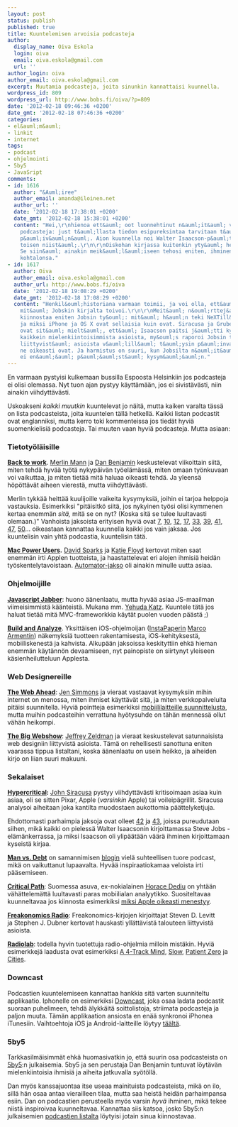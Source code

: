 ```yaml
---
layout: post
status: publish
published: true
title: Kuuntelemisen arvoisia podcasteja
author:
  display_name: Oiva Eskola
  login: oiva
  email: oiva.eskola@gmail.com
  url: ''
author_login: oiva
author_email: oiva.eskola@gmail.com
excerpt: Muutamia podcasteja, joita sinunkin kannattaisi kuunnella.
wordpress_id: 809
wordpress_url: http://www.bobs.fi/oiva/?p=809
date: '2012-02-18 09:46:36 +0200'
date_gmt: '2012-02-18 07:46:36 +0200'
categories:
- el&auml;m&auml;
- linkit
- internet
tags:
- podcast
- ohjelmointi
- 5by5
- JavaSript
comments:
- id: 1616
  author: "&Auml;iree"
  author_email: amanda@iloinen.net
  author_url: ''
  date: '2012-02-18 17:38:01 +0200'
  date_gmt: '2012-02-18 15:38:01 +0200'
  content: "Hei,\r\nhienoa ett&auml; oot luonnehtinut n&auml;it&auml; valitsemiasi
    podcasteja: just t&auml;llasta tiedon esipureksintaa tarvitaan t&auml;n&auml;
    p&auml;iv&auml;n&auml;. Aion kuunnella noi Walter Isaacson-p&auml;tk&auml;t, ainakin
    toisen niist&auml;.\r\n\r\nOiskohan kirjassa kuitenkin yty&auml; henkil&ouml;historiana?
    Se siin&auml; ainakin meik&auml;l&auml;iseen tehosi eniten, ihminen ja h&auml;nen
    kohtalonsa."
- id: 1617
  author: Oiva
  author_email: oiva.eskola@gmail.com
  author_url: http://www.bobs.fi/oiva
  date: '2012-02-18 19:08:29 +0200'
  date_gmt: '2012-02-18 17:08:29 +0200'
  content: "Henkil&ouml;historiana varmaan toimii, ja voi olla, ett&auml; se oli se
    mit&auml; Jobskin kirjalta toivoi.\r\n\r\nMeit&auml; n&ouml;rttej&auml; kuitenkin
    kiinnostaa eniten Jobsin ty&ouml;: mit&auml; h&auml;n teki NeXTill&auml; ja Applella,
    ja miksi iPhone ja OS X ovat sellaisia kuin ovat. Siracusa ja Gruber (http://daringfireball.net/2012/02/walter_isaacson_steve_jobs)
    ovat sit&auml; mielt&auml;, ett&auml; Isaacson paitsi j&auml;tti kysym&auml;tt&auml;
    kaikkein mielenkiintoisimmista asioista, my&ouml;s raporoi Jobsin ty&ouml;h&ouml;n
    liittyvist&auml; asioista v&auml;lill&auml; t&auml;ysin p&auml;invastoin kuin
    ne oikeasti ovat. Ja harmistus on suuri, kun Jobsilta n&auml;it&auml; asioita
    ei en&auml;&auml; p&auml;&auml;st&auml; kysym&auml;&auml;n."
---
```

<p>En varmaan pystyisi kulkemaan bussilla Espoosta Helsinkiin jos podcasteja ei olisi olemassa. Nyt tuon ajan pystyy k&auml;ytt&auml;m&auml;&auml;n, jos ei sivist&auml;v&auml;sti, niin ainakin viihdytt&auml;v&auml;sti.</p>
<p>Uskoakseni <em>kaikki muutkin</em>&nbsp;kuuntelevat jo n&auml;it&auml;, mutta kaiken varalta t&auml;ss&auml; on lista podcasteista, joita kuuntelen t&auml;ll&auml; hetkell&auml;.&nbsp;Kaikki listan podcastit ovat englanniksi, mutta kerro toki kommenteissa jos tied&auml;t hyvi&auml; suomenkielisi&auml; podcasteja. Tai muuten vaan hyvi&auml; podcasteja. Mutta asiaan:</p>
<h3>Tietoty&ouml;l&auml;isille</h3>
<p><strong><a title="Back to Work" href="http://5by5.tv/b2w/54">Back to work</a></strong>. <a href="http://www.merlinmann.com/">Merlin Mann</a> ja <a href="http://benjamin.org/dan/">Dan Benjamin</a>&nbsp;keskustelevat viikoittain siit&auml;, miten tehd&auml; hyv&auml;&auml; ty&ouml;t&auml; nykyp&auml;iv&auml;n ty&ouml;el&auml;m&auml;ss&auml;, miten omaan ty&ouml;nkuvaan voi vaikuttaa, ja miten tiet&auml;&auml; mit&auml; haluaa oikeasti tehd&auml;. Ja yleens&auml; h&ouml;p&ouml;tt&auml;v&auml;t aiheen vierest&auml;, mutta viihdytt&auml;v&auml;sti.</p>
<p>Merlin tykk&auml;&auml; heitt&auml;&auml; kuulijoille vaikeita kysymyksi&auml;, joihin ei tarjoa helppoja vastauksia. Esimerkiksi "pit&auml;isitk&ouml; siit&auml;, jos nykyinen ty&ouml;si&nbsp;olisi kymmenen kertaa enemm&auml;n <em>sit&auml;,</em> mit&auml; se on nyt? (Koska sit&auml; se tulee luultavasti olemaan.)" Vanhoista jaksoista erityisen hyvi&auml; ovat <a title="Back to Work #7: Vocational Wheel" href="http://5by5.tv/b2w/7">7</a>, <a title="Back to Work #10: At Last the 'Inspiration' Show" href="http://5by5.tv/b2w/10">10</a>, <a title="Back to Work #12: Chewie's Medal is Not Canonical" href="http://5by5.tv/b2w/12">12</a>, <a title="Back to Work #17: Brick Building Full of Lies" href="http://5by5.tv/b2w/17">17</a>, <a title="Back to Work #33: The Hypocrite You Can Live With" href="http://5by5.tv/b2w/33">33</a>, <a title="Back to Work #39: A Source of Rice with Velocity" href="http://5by5.tv/b2w/39">39</a>, <a title="Back to Work #41: Carpal Tunnel Diem" href="http://5by5.tv/b2w/41">41</a>, <a title="Back to Work #47: Utter Failure &amp; Hotel Steak" href="http://5by5.tv/b2w/47">47</a>, <a title="Back to Work #50: The Pork Soup Paradox" href="http://5by5.tv/b2w/50">50</a>... oikeastaan kannattaa kuunnella kaikki jos vain jaksaa. Jos kuuntelisin vain yht&auml; podcastia, kuuntelisin t&auml;t&auml;.</p>
<p><strong><a title="Mac Power Users" href="http://5by5.tv/mpu">Mac Power Users</a>.</strong> <a href="http://www.macsparky.com/">David Sparks</a> ja <a href="http://katiefloyd.me/">Katie Floyd</a>&nbsp;kertovat miten saat enemm&auml;n irti Applen tuotteista, ja haastattelevat eri alojen ihmisi&auml; heid&auml;n ty&ouml;skentelytavoistaan. <a title="Mac Power Users #70: Using Automator with Ben Waldie" href="http://5by5.tv/mpu/70">Automator-jakso</a> oli ainakin minulle uutta asiaa.</p>
<h3>Ohjelmoijille</h3>
<p><strong><a href="http://javascriptjabber.com/">Javascript Jabber</a></strong>: huono &auml;&auml;nenlaatu, mutta hyv&auml;&auml; asiaa JS-maailman viimeisimmist&auml; k&auml;&auml;nteist&auml;. Mukana mm. <a href="http://yehudakatz.com/">Yehuda Katz</a>. Kuuntele t&auml;t&auml; jos haluat tiet&auml;&auml; mit&auml; MVC-frameworkkia k&auml;yt&auml;t puolen vuoden p&auml;&auml;st&auml; ;)</p>
<p><strong><a href="http://5by5.tv/buildanalyze">Build and Analyze</a></strong>. Yksitt&auml;isen iOS-ohjelmoijan (<a href="http://www.instapaper.com/">InstaPaperin</a> <a href="http://www.marco.org/">Marco Armentin</a>) n&auml;kemyksi&auml; tuotteen rakentamisesta, iOS-kehityksest&auml;, mobiiliskenest&auml; ja kahvista. Alkup&auml;&auml;n jaksoissa keskityttiin ehk&auml; hieman enemm&auml;n k&auml;yt&auml;nn&ouml;n devaamiseen, nyt painopiste on siirtynyt yleiseen k&auml;sienheilutteluun Applesta.</p>
<h3>Web Designereille</h3>
<p><strong><a href="http://5by5.tv/webahead">The Web Ahead</a></strong>: <a href="http://5by5.tv/person/jen-simmons">Jen Simmons</a> ja vieraat&nbsp;vastaavat kysymyksiin mihin internet on menossa, miten ihmiset k&auml;ytt&auml;v&auml;t sit&auml;, ja miten verkkopalveluita pit&auml;isi suunnitella. Hyvi&auml; pointteja esimerkiksi <a title="The Web Ahead #16: Mobile Capabilities with Jason Grigsby" href="http://5by5.tv/webahead/16">mobiililaitteille suunnittelusta</a>, mutta muihin podcasteihin verrattuna hy&ouml;tysuhde on t&auml;h&auml;n menness&auml; ollut v&auml;h&auml;n heikompi.</p>
<p><strong><a href="http://5by5.tv/bigwebshow">The Big Webshow</a></strong>: <a href="http://www.zeldman.com/">Jeffrey Zeldman</a> ja vieraat keskustelevat satunnaisista web designiin liittyvist&auml; asioista. T&auml;m&auml; on rehellisesti sanottuna eniten vaarassa tippua listaltani, koska &auml;&auml;nenlaatu on usein heikko, ja aiheiden kirjo on liian suuri makuuni.</p>
<h3>Sekalaiset</h3>
<p><strong><a href="http://5by5.tv/hypercritical">Hypercritical</a>:&nbsp;</strong><a href="http://5by5.tv/person/john-siracusa">John Siracusa</a>&nbsp;pystyy viihdytt&auml;v&auml;sti kritisoimaan asiaa kuin asiaa, oli se sitten Pixar, Apple (<em>varsinkin</em> Apple) tai&nbsp;voileip&auml;grillit. Siracusa analysoi aiheitaan joka kantilta muodostaen aukottomia p&auml;&auml;ttelyketjuja.</p>
<p>Ehdottomasti parhaimpia jaksoja ovat olleet&nbsp;<a title="Hypercritical #42: The Wrong Guy" href="http://5by5.tv/hypercritical/42">42</a>&nbsp;ja&nbsp;<a title="Hypercritical #43: The Scorpion and the Frog" href="http://5by5.tv/hypercritical/43">43</a>, joissa pureudutaan siihen, mik&auml; kaikki on pieless&auml; Walter&nbsp;Isaacsonin kirjoittamassa Steve Jobs -el&auml;m&auml;nkerrassa, ja miksi Isaacson oli ylip&auml;&auml;t&auml;&auml;n v&auml;&auml;r&auml; ihminen kirjoittamaan kyseist&auml; kirjaa.</p>
<p><strong><a href="http://itunes.apple.com/us/podcast//id489250422">Man vs. Debt</a></strong>&nbsp;on samannimisen <a href="http://manvsdebt.com/">blogin</a>&nbsp;viel&auml; suhteellisen tuore podcast, mik&auml; on vaikuttanut lupaavalta. Hyv&auml;&auml; inspiraatiokamaa veloista irti p&auml;&auml;semiseen.</p>
<p><a href="http://5by5.tv/criticalpath"><strong>Critical Path</strong></a>: Suomessa asuva, ex-nokialainen <a href="http://www.asymco.com/">Horace Dediu</a>&nbsp;on yht&auml;&auml;n v&auml;h&auml;ttelem&auml;tt&auml; luultavasti paras mobiilialan analyytikko. Suositeltavaa kuunneltavaa jos kiinnosta esimerkiksi&nbsp;<a title="The Critical Path #10: The Means of Production" href="http://5by5.tv/criticalpath/10">miksi Apple oikeasti menestyy</a>.</p>
<p><strong><a href="http://www.freakonomics.com/radio/">Freakonomics Radio</a></strong>: Freakonomics-kirjojen kirjoittajat Steven D. Levitt ja&nbsp;Stephen J. Dubner kertovat hauskasti yll&auml;tt&auml;vist&auml; talouteen liittyvist&auml; asioista.</p>
<p><strong><a href="http://www.radiolab.org/">Radiolab</a></strong>: todella hyvin tuotettuja radio-ohjelmia milloin mist&auml;kin. Hyvi&auml; esimerkkej&auml; laadusta ovat esimerkiksi <a href="http://www.radiolab.org/blogs/radiolab-blog/2011/jul/26/4-track-mind/">A 4-Track Mind</a>, <a href="http://www.radiolab.org/blogs/radiolab-blog/2011/oct/18/slow/">Slow</a>, <a href="http://www.radiolab.org/2011/nov/14/">Patient Zero</a>&nbsp;ja <a href="http://www.radiolab.org/2010/oct/08/">Cities</a>.</p>
<h3>Downcast</h3>
<p>Podcastien kuuntelemiseen kannattaa hankkia sit&auml; varten suunniteltu applikaatio. Iphonelle on esimerkiksi&nbsp;<a href="http://downcastapp.com/">Downcast</a>, joka osaa ladata podcastit suoraan puhelimeen, tehd&auml; &auml;lykk&auml;it&auml; soittolistoja, striimata podcasteja ja paljon muuta. T&auml;m&auml;n applikaation ansiosta en en&auml;&auml; synkronoi iPhonea iTunesiin. Vaihtoehtoja iOS ja Android-laitteille l&ouml;ytyy <a href="http://lifehacker.com/5811101/five-best-mobile-podcast-catchers">t&auml;&auml;lt&auml;</a>.</p>
<h3>5by5</h3>
<p>Tarkkasilm&auml;isimm&auml;t ehk&auml; huomasivatkin jo, ett&auml; suurin osa podcasteista on <a href="http://5by5.tv/">5by5</a>:n julkaisemia. 5by5 ja sen perustaja Dan Benjamin tuntuvat l&ouml;yt&auml;v&auml;n mielenkiintoisia ihmisi&auml; ja aiheita jatkuvalla sy&ouml;t&ouml;ll&auml;.</p>
<p>Dan my&ouml;s kanssajuontaa itse useaa mainituista podcasteista, mik&auml; on ilo, sill&auml; h&auml;n osaa antaa vierailleen tilaa, mutta saa heist&auml; heid&auml;n parhaimpansa esiin. Dan on podcastien perusteella my&ouml;s varsin <em>hyv&auml;</em> ihminen, mik&auml; tekee niist&auml; inspiroivaa kuunneltavaa. Kannattaa siis katsoa, josko 5by5:n julkaisemien <a href="http://5by5.tv/broadcasts">podcastien listalta</a> l&ouml;ytyisi jotain sinua kiinnostavaa.</p>
